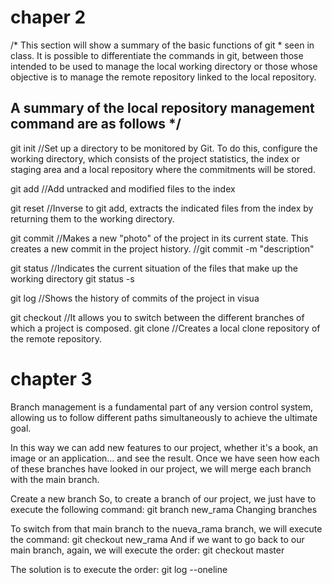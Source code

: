# chaper 2


/* This section will show a summary of the basic functions of git * seen in class.
It is possible to differentiate the commands in git, between those intended to be used to manage the local working directory or those whose objective is to manage the remote repository linked to the local repository.

  ## A summary of the local repository management command are as follows */
   
   
 
git init 
//Set up a directory to be monitored by Git. To do this, configure the working directory, which consists of the project statistics, the index or staging area and a local repository where the commitments will be stored.

git add 
//Add untracked and modified files to the index 

git reset 
//Inverse to git add, extracts the indicated files from the index by returning them to the working directory.

git commit 
//Makes a new "photo" of the project in its current state. This creates a new commit in the project history.
//git commit -m "description"

git status 
//Indicates the current situation of the files that make up the working directory
git status -s


git log
//Shows the history of commits of the project in visua

git checkout 
//It allows you to switch between the different branches of which a project is composed.
git clone
//Creates a local clone repository of the remote repository.




# chapter 3


Branch management is a fundamental part of any version control system, allowing us to follow different paths simultaneously to achieve the ultimate goal.

In this way we can add new features to our project, whether it's a book, an image or an application... and see the result. Once we have seen how each of these branches have looked in our project, we will merge each branch with the main branch.


Create a new branch
So, to create a branch of our project, we just have to execute the following command:
git branch new_rama
Changing branches

To switch from that main branch to the nueva_rama branch, we will execute the command:
git checkout new_rama
And if we want to go back to our main branch, again, we will execute the order:
git checkout master


The solution is to execute the order:
git log --oneline
